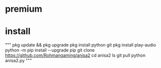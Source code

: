# premium

# install

"""
pkg update && pkg upgrade
pkg install python git
pkg install play-audio
python -m pip install --upgrade pip
git clone https://github.com/Rohmangaming/anisa2
cd anisa2
ls
git pull
python anisa2.py
"""
